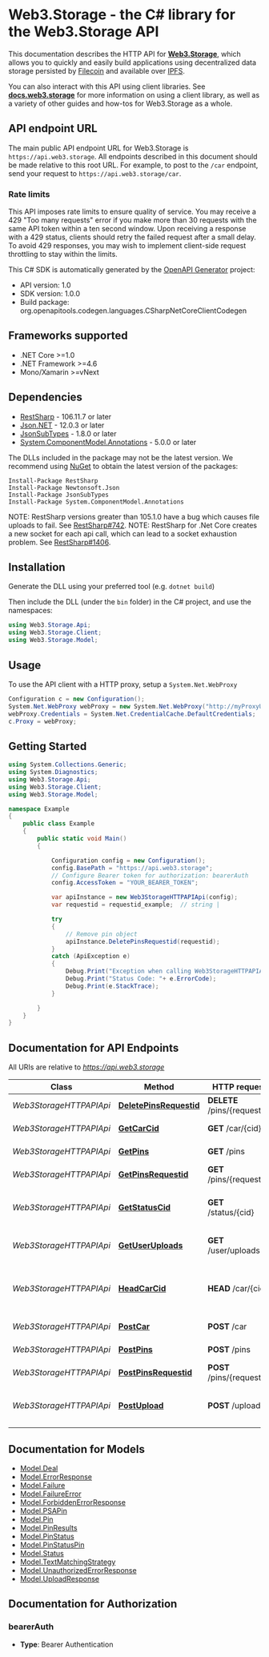 # Web3.Storage - the C# library for the Web3.Storage API

This documentation describes the HTTP API for [**Web3.Storage**](https://web3.storage), which allows you to quickly and easily build applications using decentralized data storage persisted by [Filecoin](https://filecoin.io) and available over [IPFS](https://ipfs.io).

You can also interact with this API using client libraries. See [**docs.web3.storage**](https://docs.web3.storage) for more information on using a client library, as well as a variety of other guides and how-tos for Web3.Storage as a whole.

## API endpoint URL

The main public API endpoint URL for Web3.Storage is `https://api.web3.storage`. All endpoints described in this document should be made relative to this root URL. For example, to post to the `/car` endpoint, send your request to `https://api.web3.storage/car`.

### Rate limits

This API imposes rate limits to ensure quality of service. You may receive a 429 \"Too many requests\" error if you make more than 30 requests with the same API token within a ten second window. Upon receiving a response with a 429 status, clients should retry the failed request after a small delay. To avoid 429 responses, you may wish to implement client-side request throttling to stay within the limits.


This C# SDK is automatically generated by the [OpenAPI Generator](https://openapi-generator.tech) project:

- API version: 1.0
- SDK version: 1.0.0
- Build package: org.openapitools.codegen.languages.CSharpNetCoreClientCodegen

<a name="frameworks-supported"></a>
## Frameworks supported
- .NET Core >=1.0
- .NET Framework >=4.6
- Mono/Xamarin >=vNext

<a name="dependencies"></a>
## Dependencies

- [RestSharp](https://www.nuget.org/packages/RestSharp) - 106.11.7 or later
- [Json.NET](https://www.nuget.org/packages/Newtonsoft.Json/) - 12.0.3 or later
- [JsonSubTypes](https://www.nuget.org/packages/JsonSubTypes/) - 1.8.0 or later
- [System.ComponentModel.Annotations](https://www.nuget.org/packages/System.ComponentModel.Annotations) - 5.0.0 or later

The DLLs included in the package may not be the latest version. We recommend using [NuGet](https://docs.nuget.org/consume/installing-nuget) to obtain the latest version of the packages:
```
Install-Package RestSharp
Install-Package Newtonsoft.Json
Install-Package JsonSubTypes
Install-Package System.ComponentModel.Annotations
```

NOTE: RestSharp versions greater than 105.1.0 have a bug which causes file uploads to fail. See [RestSharp#742](https://github.com/restsharp/RestSharp/issues/742).
NOTE: RestSharp for .Net Core creates a new socket for each api call, which can lead to a socket exhaustion problem. See [RestSharp#1406](https://github.com/restsharp/RestSharp/issues/1406).

<a name="installation"></a>
## Installation
Generate the DLL using your preferred tool (e.g. `dotnet build`)

Then include the DLL (under the `bin` folder) in the C# project, and use the namespaces:
```csharp
using Web3.Storage.Api;
using Web3.Storage.Client;
using Web3.Storage.Model;
```
<a name="usage"></a>
## Usage

To use the API client with a HTTP proxy, setup a `System.Net.WebProxy`
```csharp
Configuration c = new Configuration();
System.Net.WebProxy webProxy = new System.Net.WebProxy("http://myProxyUrl:80/");
webProxy.Credentials = System.Net.CredentialCache.DefaultCredentials;
c.Proxy = webProxy;
```

<a name="getting-started"></a>
## Getting Started

```csharp
using System.Collections.Generic;
using System.Diagnostics;
using Web3.Storage.Api;
using Web3.Storage.Client;
using Web3.Storage.Model;

namespace Example
{
    public class Example
    {
        public static void Main()
        {

            Configuration config = new Configuration();
            config.BasePath = "https://api.web3.storage";
            // Configure Bearer token for authorization: bearerAuth
            config.AccessToken = "YOUR_BEARER_TOKEN";

            var apiInstance = new Web3StorageHTTPAPIApi(config);
            var requestid = requestid_example;  // string | 

            try
            {
                // Remove pin object
                apiInstance.DeletePinsRequestid(requestid);
            }
            catch (ApiException e)
            {
                Debug.Print("Exception when calling Web3StorageHTTPAPIApi.DeletePinsRequestid: " + e.Message );
                Debug.Print("Status Code: "+ e.ErrorCode);
                Debug.Print(e.StackTrace);
            }

        }
    }
}
```

<a name="documentation-for-api-endpoints"></a>
## Documentation for API Endpoints

All URIs are relative to *https://api.web3.storage*

Class | Method | HTTP request | Description
------------ | ------------- | ------------- | -------------
*Web3StorageHTTPAPIApi* | [**DeletePinsRequestid**](docs/Web3StorageHTTPAPIApi.md#deletepinsrequestid) | **DELETE** /pins/{requestid} | Remove pin object
*Web3StorageHTTPAPIApi* | [**GetCarCid**](docs/Web3StorageHTTPAPIApi.md#getcarcid) | **GET** /car/{cid} | Retrieve a CAR
*Web3StorageHTTPAPIApi* | [**GetPins**](docs/Web3StorageHTTPAPIApi.md#getpins) | **GET** /pins | List pin objects
*Web3StorageHTTPAPIApi* | [**GetPinsRequestid**](docs/Web3StorageHTTPAPIApi.md#getpinsrequestid) | **GET** /pins/{requestid} | Get pin object
*Web3StorageHTTPAPIApi* | [**GetStatusCid**](docs/Web3StorageHTTPAPIApi.md#getstatuscid) | **GET** /status/{cid} | Retrieve information about an upload
*Web3StorageHTTPAPIApi* | [**GetUserUploads**](docs/Web3StorageHTTPAPIApi.md#getuseruploads) | **GET** /user/uploads | List previous uploads
*Web3StorageHTTPAPIApi* | [**HeadCarCid**](docs/Web3StorageHTTPAPIApi.md#headcarcid) | **HEAD** /car/{cid} | Retrieve HTTP headers regarding a CAR
*Web3StorageHTTPAPIApi* | [**PostCar**](docs/Web3StorageHTTPAPIApi.md#postcar) | **POST** /car | Upload a CAR
*Web3StorageHTTPAPIApi* | [**PostPins**](docs/Web3StorageHTTPAPIApi.md#postpins) | **POST** /pins | Add pin object
*Web3StorageHTTPAPIApi* | [**PostPinsRequestid**](docs/Web3StorageHTTPAPIApi.md#postpinsrequestid) | **POST** /pins/{requestid} | Replace pin object
*Web3StorageHTTPAPIApi* | [**PostUpload**](docs/Web3StorageHTTPAPIApi.md#postupload) | **POST** /upload | Upload and store one or more files


<a name="documentation-for-models"></a>
## Documentation for Models

 - [Model.Deal](docs/Deal.md)
 - [Model.ErrorResponse](docs/ErrorResponse.md)
 - [Model.Failure](docs/Failure.md)
 - [Model.FailureError](docs/FailureError.md)
 - [Model.ForbiddenErrorResponse](docs/ForbiddenErrorResponse.md)
 - [Model.PSAPin](docs/PSAPin.md)
 - [Model.Pin](docs/Pin.md)
 - [Model.PinResults](docs/PinResults.md)
 - [Model.PinStatus](docs/PinStatus.md)
 - [Model.PinStatusPin](docs/PinStatusPin.md)
 - [Model.Status](docs/Status.md)
 - [Model.TextMatchingStrategy](docs/TextMatchingStrategy.md)
 - [Model.UnauthorizedErrorResponse](docs/UnauthorizedErrorResponse.md)
 - [Model.UploadResponse](docs/UploadResponse.md)


<a name="documentation-for-authorization"></a>
## Documentation for Authorization

<a name="bearerAuth"></a>
### bearerAuth

- **Type**: Bearer Authentication

